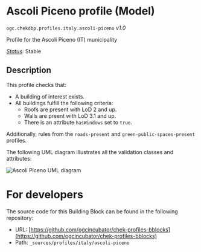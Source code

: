 
# Ascoli Piceno profile (Model)

`ogc.chekdbp.profiles.italy.ascoli-piceno` *v1.0*

Profile for the Ascoli Piceno (IT) municipality

[*Status*](http://www.opengis.net/def/status): Stable

## Description

This profile checks that:

* A building of interest exists.
* All buildings fulfill the following criteria:
  * Roofs are present with LoD 2 and up.
  * Walls are preent with LoD 3.1 and up.
  * There is an attribute `hasWindows` set to `true`.

Additionally, rules from the `roads-present` and `green-public-spaces-present` profiles. 

The following UML diagram illustrates all the validation classes and attributes:

![Ascoli Piceno UML diagram](assets/ascoli-piceno-uml.png)


# For developers

The source code for this Building Block can be found in the following repository:

* URL: [https://github.com/ogcincubator/chek-profiles-bblocks](https://github.com/ogcincubator/chek-profiles-bblocks)
* Path: `_sources/profiles/italy/ascoli-piceno`

